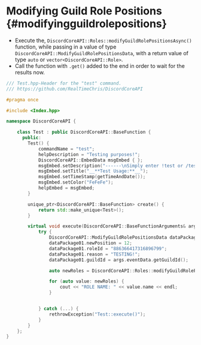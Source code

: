 Modifying Guild Role Positions {#modifyingguildrolepositions}
============
- Execute the, `DiscordCoreAPI::Roles::modifyGuildRolePositionsAsync()` function, while passing in a value of type `DiscordCoreAPI::ModifyGuildRolePositionsData`, with a return value of type `auto` or `vector<DiscordCoreAPI::Role>`.
- Call the function with `.get()` added to the end in order to wait for the results now.

```cpp
/// Test.hpp-Header for the "test" command.
/// https://github.com/RealTimeChris/DiscordCoreAPI

#pragma once

#include <Index.hpp>

namespace DiscordCoreAPI {

	class Test : public DiscordCoreAPI::BaseFunction {
	  public:
		Test() {
			commandName = "test";
			helpDescription = "Testing purposes!";
			DiscordCoreAPI::EmbedData msgEmbed { };
			msgEmbed.setDescription("------\nSimply enter !test or /test!\n------");
			msgEmbed.setTitle("__**Test Usage:**__");
			msgEmbed.setTimeStamp(getTimeAndDate());
			msgEmbed.setColor("FeFeFe");
			helpEmbed = msgEmbed;
		}

		unique_ptr<DiscordCoreAPI::BaseFunction> create() {
			return std::make_unique<Test>();
		}

		virtual void execute(DiscordCoreAPI::BaseFunctionArguments& args) {
			try {
				DiscordCoreAPI::ModifyGuildRolePositionsData dataPackage01;
				dataPackage01.newPosition = 12;
				dataPackage01.roleId = "886366417316896799";
				dataPackage01.reason = "TESTING!";
				dataPackage01.guildId = args.eventData.getGuildId();

				auto newRoles = DiscordCoreAPI::Roles::modifyGuildRolePositionsAsync(dataPackage01).get();

				for (auto value: newRoles) {
					cout << "ROLE NAME: " << value.name << endl;
				}


			} catch (...) {
				rethrowException("Test::execute()");
			}
		}
	};
}


```
